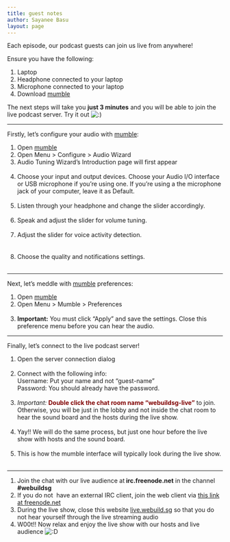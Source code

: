```yaml
---
title: guest notes
author: Sayanee Basu
layout: page
---
```

Each episode, our podcast guests can join us live from anywhere!

Ensure you have the following:

<ol class="steps">
  <li>
    Laptop
  </li>
  <li>
    Headphone connected to your laptop
  </li>
  <li>
    Microphone connected to your laptop
  </li>
  <li>
    Download <a href="http://mumble.sourceforge.net/#Get_Mumble">mumble</a>
  </li>
</ol>

The next steps will take you **just 3 minutes** and you will be able to join the live podcast server. Try it out <img src='http://live.webuild.sg/wp-includes/images/smilies/icon_smile.gif' alt=':)' class='wp-smiley' /> 

* * *

Firstly, let&#8217;s configure your audio with [mumble][1]:

<ol class="steps">
  <li>
    Open <a href="http://mumble.sourceforge.net/#Get_Mumble">mumble</a>
  </li>
  <li>
    Open Menu > Configure > Audio Wizard
  </li>
  <li>
    Audio Tuning Wizard&#8217;s Introduction page will first appear<br /> <img alt="" src="/wp-content/uploads/guest-notes-2.jpg" />
  </li>
  <li>
    Choose your input and output devices. Choose your Audio I/O interface or USB microphone if you&#8217;re using one. If you&#8217;re using a the microphone jack of your computer, leave it as Default.<br /> <img alt="" src="/wp-content/uploads/guest-notes-3.jpg" />
  </li>
  <li>
    Listen through your headphone and change the slider accordingly.<br /> <img alt="" src="/wp-content/uploads/guest-notes-4.jpg" />
  </li>
  <li>
    Speak and adjust the slider for volume tuning.<br /> <img alt="" src="/wp-content/uploads/guest-notes-5.jpg" />
  </li>
  <li>
    Adjust the slider for voice activity detection.<br /> <img alt="" src="/wp-content/uploads/guest-notes-6.jpg" /><br /> <img alt="" src="/wp-content/uploads/guest-notes-6b.jpg" />
  </li>
  <li>
    Choose the quality and notifications settings.<br /> <img alt="" src="/wp-content/uploads/guest-notes-7.jpg" />
  </li>
</ol>

* * *

Next, let&#8217;s meddle with [mumble][1] preferences:

<ol class="steps">
  <li>
    Open <a href="http://mumble.sourceforge.net/#Get_Mumble">mumble</a>
  </li>
  <li>
    Open Menu > Mumble > Preferences<br /> <img alt="" src="/wp-content/uploads/guest-notes-10.jpg" />
  </li>
  <li>
    <strong>Important:</strong> You must click &#8220;Apply&#8221; and save the settings. Close this preference menu before you can hear the audio.
  </li>
</ol>

* * *

Finally, let&#8217;s connect to the live podcast server!

<ol class="steps">
  <li>
    Open the server connection dialog<br /> <img alt="" src="/wp-content/uploads/guest-notes-8.jpg" />
  </li>
  <li>
    <a name="password"></a>Connect with the following info:<br /> Username: Put your name and not &#8220;guest-name&#8221;<br /> Password: You should already have the password.<br /> <img alt="" src="/wp-content/uploads/guest-notes-9.jpg" />
  </li>
  <li>
    <a name="click"></a><em>Important:</em> <span style="color: #800000;"><strong>Double click the chat room name &#8220;webuildsg-live&#8221;</strong></span> to join. Otherwise, you will be just in the lobby and not inside the chat room to hear the sound board and the hosts during the live show.<br /> <img alt="" src="/wp-content/uploads/guest-notes-11.jpg" />
  </li>
  <li>
    Yay!! We will do the same process, but just one hour before the live show with hosts and the sound board.<br /> <img alt="" src="/wp-content/uploads/guest-notes-12.jpg" />
  </li>
  <li>
    This is how the mumble interface will typically look during the live show.<br /> <img alt="" src="/wp-content/uploads/guest-notes-13.jpg" />
  </li>
</ol>

* * *

<ol class="steps">
  <li>
    Join the chat with our live audience at<strong> irc.freenode.net</strong> in the channel <strong>#webuildsg</strong>
  </li>
  <li>
    If you do not  have an external IRC client, join the web client via <a href="http://webchat.freenode.net/?channels=webuildsg&uio=MT1mYWxzZSY5PXRydWUmMTE9NTEfe">this link at freenode.net</a>
  </li>
  <li>
    During the live show, close this website <a href="http://live.webuild.sg">live.webuild.sg</a> so that you do not hear yourself through the live streaming audio
  </li>
  <li>
    W00t!! Now relax and enjoy the live show with our hosts and live audience <img src='http://live.webuild.sg/wp-includes/images/smilies/icon_biggrin.gif' alt=':D' class='wp-smiley' />
  </li>
</ol>

 [1]: http://mumble.sourceforge.net/#Get_Mumble